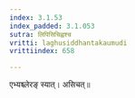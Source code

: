 ```yaml
---
index: 3.1.53
index_padded: 3.1.053
sutra: लिपिसिचिह्वश्च
vritti: laghusiddhantakaumudi
vrittiindex: 658

---
```

एभ्यश्च्लेरङ् स्यात्। असिचत्॥